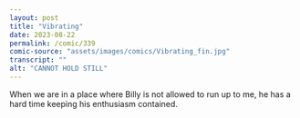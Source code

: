 ```yaml
---
layout: post
title: "Vibrating"
date: 2023-08-22
permalink: /comic/339
comic-source: "assets/images/comics/Vibrating_fin.jpg"
transcript: ""
alt: "CANNOT HOLD STILL"
---
```

When we are in a place where Billy is not allowed to run up to me, he has a hard time keeping his enthusiasm contained.
